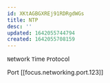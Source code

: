 ```yaml
---
id: XKtAGBGXREj91RDRgdWGs
title: NTP
desc: ''
updated: 1642055744794
created: 1642055708159
---
```


`N`etwork `T`ime `P`rotocol

Port [[focus.networking.port.123]]
